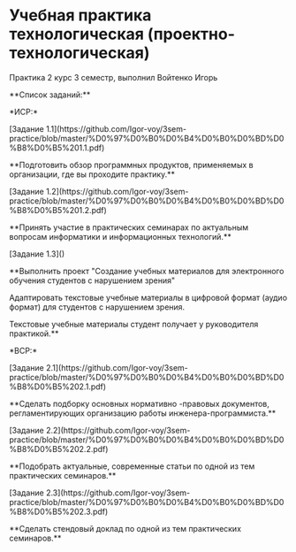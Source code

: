 # Учебная практика технологическая (проектно-технологическая)
<p>Практика 2 курс 3 семестр, выполнил Войтенко Игорь</p>
<p>**Список заданий:**</p>
<p>*ИСР:*</p>
<p>[Задание 1.1](https://github.com/Igor-voy/3sem-practice/blob/master/%D0%97%D0%B0%D0%B4%D0%B0%D0%BD%D0%B8%D0%B5%201.1.pdf)</p>
<p>**Подготовить  обзор программных продуктов, применяемых в организации, где вы проходите практику.**</p>
<p>[Задание 1.2](https://github.com/Igor-voy/3sem-practice/blob/master/%D0%97%D0%B0%D0%B4%D0%B0%D0%BD%D0%B8%D0%B5%201.2.pdf)</p>
<p>**Принять участие в практических семинарах по актуальным вопросам информатики и информационных технологий.**</p>
<p>[Задание 1.3]()</p>
<p>**Выполнить проект "Создание учебных материалов для электронного обучения студентов с нарушением зрения"</p>
<p>Адаптировать текстовые учебные материалы в цифровой формат (аудио формат) для студентов с нарушением зрения.</p>
<p>Текстовые учебные материалы студент получает у руководителя практикой.**</p>
<p>*ВСР:*</p>
<p>[Задание 2.1](https://github.com/Igor-voy/3sem-practice/blob/master/%D0%97%D0%B0%D0%B4%D0%B0%D0%BD%D0%B8%D0%B5%202.1.pdf)</p>
<p>**Сделать подборку основных нормативно -правовых документов, регламентирующих организацию работы инженера-программиста.**</p>
<p>[Задание 2.2](https://github.com/Igor-voy/3sem-practice/blob/master/%D0%97%D0%B0%D0%B4%D0%B0%D0%BD%D0%B8%D0%B5%202.2.pdf)</p>
<p>**Подобрать актуальные, современные статьи по одной из тем практических семинаров.**</p>
<p>[Задание 2.3](https://github.com/Igor-voy/3sem-practice/blob/master/%D0%97%D0%B0%D0%B4%D0%B0%D0%BD%D0%B8%D0%B5%202.3.pdf)</p>
<p>**Сделать стендовый доклад по одной из тем практических семинаров.**</p>

